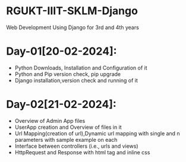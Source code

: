 # RGUKT-IIIT-SKLM-Django
Web Development Using Django for 3rd and 4th years

Day-01[20-02-2024]:
===================
  - Python Downloads, Installation and Configuration of it
  - Python and Pip version check, pip upgrade
  - Django installation,version check and running of it

Day-02[21-02-2024]:
===================
  - Overview of Admin App files
  - UserApp creation and Overview of files in it
  - Url Mapping(creation of url),Dynamic url mapping with single and n parameters with sample example on each
  - Interface between controllers (i.e., urls and views)
  - HttpRequest and Response with html tag and inline css 
